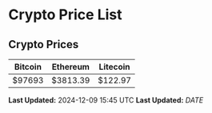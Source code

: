 # Crypto Price List

## Crypto Prices
| Bitcoin | Ethereum | Litecoin |
| ------- | -------- | -------- |
| $97693 | $3813.39 | $122.97 |
**Last Updated:** 2024-12-09 15:45 UTC
**Last Updated:** $DATE$
